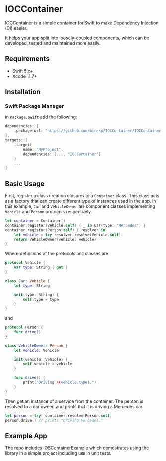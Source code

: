 # IOCContainer


IOCContainer is a simple container for Swift to make Dependency Injection (DI) easier.

It helps your app split into loosely-coupled components, which can be developed, tested and maintained more easily.

## Requirements

- Swift 5.x+
- Xcode 11.7+

## Installation

### Swift Package Manager

in `Package.swift` add the following:

```swift
dependencies: [
    .package(url: "https://github.com/mirekp/IOCContainer/IOCContainer.git", from: "1.0.0")
],
targets: [
    .target(
        name: "MyProject",
        dependencies: [..., "IOCContainer"]
    )
    ...
]
```

## Basic Usage

First, register a class creation closures to  a `Container` class.  This class acts as a factory that can create different type of instances used in the app. In this example, `Car`   and `VehicleOwner` are component classes implementing `Vehicle` and `Person` protocols respectively.

```swift
let container = Container()
container.register(Vehicle.self) { _ in Car(type: "Mercedes") }
container.register(Person.self) { resolver in
    let vehicle = try resolver.resolve(Vehicle.self)
    return VehicleOwner(vehicle: vehicle)
}
```

Where definitions of the protocols and classes are

```swift
protocol Vehicle {
    var type: String { get }
}

class Car: Vehicle {
    let type: String

    init(type: String) {
        self.type = type
    }
}
```

and

```swift
protocol Person {
    func drive()
}

class VehicleOwner: Person {
    let vehicle: Vehicle

    init(vehicle: Vehicle) {
        self.vehicle = vehicle
    }

    func drive() {
        print("Driving \(vehicle.type).")
    }
}
```

Then get an instance of a service from the container. The person is resolved to a car owner, and prints that it is driving a Mercedes car:

```swift
let person = try! container.resolve(Person.self)
person.drive() // prints "Driving Mercedes."
```


## Example App

The repo includes  IOSContainerExample which demostrates using the library in a simple project including use in unit tests.


